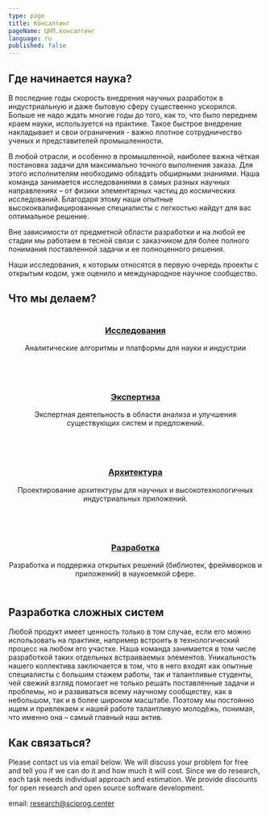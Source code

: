 ```yaml
---
type: page
title: Консалтинг
pageName: ЦНП.консалтинг
language: ru
published: false
---
```


## Где начинается наука?

В последние годы скорость внедрения научных разработок в индустриальную и даже бытовую сферу существенно ускорился. Больше не надо ждать многие годы до того, как то, что было переднем краем науки, используется на практике. Такое быстрое внедрение накладывает и свои ограничения - важно плотное сотрудничество ученых и представителей промышленности.

В любой отрасли, и особенно в промышленной, наиболее важна чёткая постановка задачи для максимально точного выполнения заказа. Для этого исполнителям необходимо обладать обширными знаниями. Наша команда занимается исследованиями в самых разных научных направлениях – от физики элементарных частиц до космических исследований. Благодаря этому наши опытные высококвалифицированные специалисты с легкостью найдут для вас оптимальное решение.

Вне зависимости от предметной области разработки и на любой ее стадии мы работаем в тесной связи с заказчиком для более полного понимания поставленной задачи и ее полноценного решения. 

Наши исследования, к которым относятся в первую очередь проекты с открытым кодом, уже оценило и международное научное сообщество. 


## Что мы делаем?

<section id="one" class="tiles">
    <article>
        <span class="image">
            <img src="images/pic03.jpg" alt="" />
        </span>
        <header class="major">
            <h3><a href="#" class="link">Исследования</a></h3>
            <p>Аналитические алгоритмы и платформы для науки и индустрии</p>
        </header>
    </article>
    <article>
        <span class="image">
            <img src="images/pic04.jpg" alt="" />
        </span>
        <header class="major">
            <h3><a href="#" class="link">Экспертиза</a></h3>
            <p>Экспертная деятельность в области анализа и улучшения существующих систем и предложений.</p>
        </header>
    </article>
    <article>
        <span class="image">
            <img src="images/pic05.jpg" alt="" />
        </span>
        <header class="major">
            <h3><a href="#" class="link">Архитектура</a></h3>
            <p>Проектирование архитектуры для научных и высокотехнологичных индустриальных приложений.</p>
        </header>
    </article>
    <article>
        <span class="image">
            <img src="images/pic06.jpg" alt="" />
        </span>
        <header class="major">
            <h3><a href="#" class="link">Разработка</a></h3>
            <p>Разработка и поддержка открытых решений (библиотек, фреймворков и приложений) в наукоемкой сфере.</p>
        </header>
    </article>
</section>

## Разработка сложных систем

Любой продукт имеет ценность только в том случае, если его можно использовать на практике, например встроить в технологический процесс на любом его участке. Наша команда занимается в том числе разработкой таких отдельных встраиваемых элементов.
Уникальность нашего коллектива заключается в том, что в него входят как опытные специалисты с большим стажем работы, так и талантливые студенты, чей свежий взгляд помогает не только решать поставленные задачи и проблемы, но и развиваться всему научному сообществу, как в небольшом, так и в более широком масштабе. Поэтому мы постоянно ищем и привлекаем к нашей работе талантливую молодёжь, понимая, что именно она – самый главный наш актив.

## Как связаться?

Please contact us via email below. We will discuss your problem for free and tell you if we can do it and how much it will cost. Since we do research, each task needs individual approach and estimation. We provide discounts for open research and open source software development.

email: <a href="mailto:&#114;&#101;&#115;&#101;&#097;&#114;&#099;&#104;&#064;&#115;&#099;&#105;&#112;&#114;&#111;&#103;&#046;&#099;&#101;&#110;&#116;&#101;&#114;">
&#114;&#101;&#115;&#101;&#097;&#114;&#099;&#104;&#064;&#115;&#099;&#105;&#112;&#114;&#111;&#103;&#046;&#099;&#101;&#110;&#116;&#101;&#114;</a>